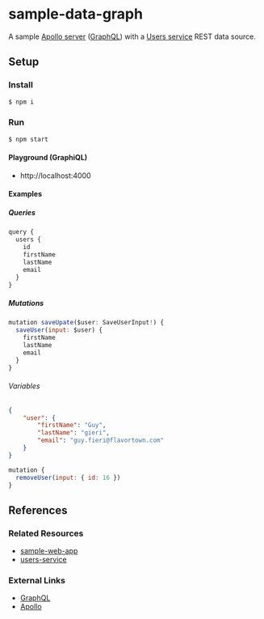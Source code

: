# sample-data-graph

A sample [Apollo server](https://www.apollographql.com/docs/apollo-server/) ([GraphQL](https://graphql.org/)) with a [Users service](https://github.com/gurunate/users-service) REST data source.

## Setup

### Install

```bash
$ npm i
```

### Run

```bash
$ npm start
```

#### Playground (GraphiQL)

-   http://localhost:4000

#### Examples

##### Queries

```javascript
query {
  users {
    id
    firstName
    lastName
    email
  }
}
```

##### Mutations

```javascript
mutation saveUpate($user: SaveUserInput!) {
  saveUser(input: $user) {
    firstName
    lastName
    email
  }
}
```

###### Variables

```json
{
    "user": {
        "firstName": "Guy",
        "lastName": "gieri",
        "email": "guy.fieri@flavortown.com"
    }
}
```

```javascript
mutation {
  removeUser(input: { id: 16 })
}
```

## References

### Related Resources

-   [sample-web-app](https://github.com/gurunate/sample-web-app)
-   [users-service](https://github.com/gurunate/users-service)

### External Links

-   [GraphQL](https://www.graphql.com/)
-   [Apollo](https://www.apollographql.com/)
